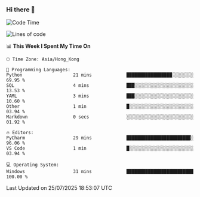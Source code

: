 ### Hi there 👋

<!--
**RoiexLee/RoiexLee** is a ✨ _special_ ✨ repository because its `README.md` (this file) appears on your GitHub profile.

Here are some ideas to get you started:

- 🔭 I’m currently working on ...
- 🌱 I’m currently learning ...
- 👯 I’m looking to collaborate on ...
- 🤔 I’m looking for help with ...
- 💬 Ask me about ...
- 📫 How to reach me: ...
- 😄 Pronouns: ...
- ⚡ Fun fact: ...
-->

<!--START_SECTION:waka-->
![Code Time](http://img.shields.io/badge/Code%20Time-1%2C208%20hrs%2032%20mins-blue)

![Lines of code](https://img.shields.io/badge/From%20Hello%20World%20I%27ve%20Written-41.6%20thousand%20lines%20of%20code-blue)

📊 **This Week I Spent My Time On** 

```text
🕑︎ Time Zone: Asia/Hong_Kong

💬 Programming Languages: 
Python                   21 mins             █████████████████░░░░░░░░   69.95 % 
SQL                      4 mins              ███░░░░░░░░░░░░░░░░░░░░░░   13.53 % 
YAML                     3 mins              ███░░░░░░░░░░░░░░░░░░░░░░   10.60 % 
Other                    1 min               █░░░░░░░░░░░░░░░░░░░░░░░░   03.94 % 
Markdown                 0 secs              ░░░░░░░░░░░░░░░░░░░░░░░░░   01.92 % 

🔥 Editors: 
PyCharm                  29 mins             ████████████████████████░   96.06 % 
VS Code                  1 min               █░░░░░░░░░░░░░░░░░░░░░░░░   03.94 % 

💻 Operating System: 
Windows                  31 mins             █████████████████████████   100.00 % 
```


 Last Updated on 25/07/2025 18:53:07 UTC
<!--END_SECTION:waka-->
